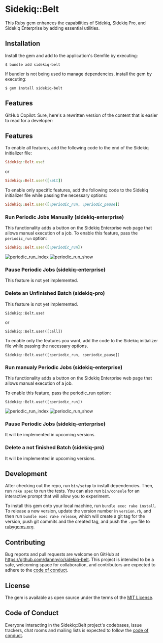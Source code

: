 # Sidekiq::Belt

This Ruby gem enhances the capabilities of Sidekiq, Sidekiq Pro, and Sidekiq Enterprise by adding essential utilities.

## Installation

Install the gem and add to the application's Gemfile by executing:

    $ bundle add sidekiq-belt

If bundler is not being used to manage dependencies, install the gem by executing:

    $ gem install sidekiq-belt

## Features

GitHub Copilot: Sure, here's a rewritten version of the content that is easier to read for a developer:

## Features

To enable all features, add the following code to the end of the Sidekiq initializer file:

```ruby
Sidekiq::Belt.use!
```

or

```ruby
Sidekiq::Belt.use!([:all])
```

To enable only specific features, add the following code to the Sidekiq initializer file while passing the necessary options:

```ruby
Sidekiq::Belt.use!([:periodic_run, :periodic_pause])
```

### Run Periodic Jobs Manually (sidekiq-enterprise)

This functionality adds a button on the Sidekiq Enterprise web page that allows manual execution of a job.
To enable this feature, pass the `periodic_run` option:

```ruby
Sidekiq::Belt.use!([:periodic_run])
```

![periodic_run_index](https://github.com/dannnylo/sidekiq-belt/assets/20794/1c6ceed7-c2be-447e-b61c-b1e15f002bc2)
![periodic_run_show](https://github.com/dannnylo/sidekiq-belt/assets/20794/be8cab4b-bfb1-4e15-b01b-56c69231169b)

### Pause Periodic Jobs (sidekiq-enterprise)

This feature is not yet implemented.

### Delete an Unfinished Batch (sidekiq-pro)

This feature is not yet implemented.
```
Sidekiq::Belt.use!
```

or

```
Sidekiq::Belt.use!([:all])
```

To enable only the features you want, add the code to the Sidekiq initializer file while passing the necessary options.

```
Sidekiq::Belt.use!([:periodic_run, :periodic_pause])
```

### Run manualy Periodic Jobs (sidekiq-enterprise)

This functionality adds a button on the Sidekiq Enterprise web page that allows manual execution of a job.

To enable this feature, pass the periodic_run option:

```
Sidekiq::Belt.use!([:periodic_run])
```

![periodic_run_index](https://github.com/dannnylo/sidekiq-belt/assets/20794/1c6ceed7-c2be-447e-b61c-b1e15f002bc2)
![periodic_run_show](https://github.com/dannnylo/sidekiq-belt/assets/20794/be8cab4b-bfb1-4e15-b01b-56c69231169b)

### Pause Periodic Jobs (sidekiq-enterprise)

It will be implemented in upcoming versions.

### Delete a not finished Batch (sidekiq-pro)

It will be implemented in upcoming versions.

## Development

After checking out the repo, run `bin/setup` to install dependencies. Then, run `rake spec` to run the tests. You can also run `bin/console` for an interactive prompt that will allow you to experiment.

To install this gem onto your local machine, run `bundle exec rake install`. To release a new version, update the version number in `version.rb`, and then run `bundle exec rake release`, which will create a git tag for the version, push git commits and the created tag, and push the `.gem` file to [rubygems.org](https://rubygems.org).

## Contributing

Bug reports and pull requests are welcome on GitHub at https://github.com/dannnylo/sidekiq-belt. This project is intended to be a safe, welcoming space for collaboration, and contributors are expected to adhere to the [code of conduct](https://github.com/dannnylo/sidekiq-belt/blob/main/CODE_OF_CONDUCT.md).

## License

The gem is available as open source under the terms of the [MIT License](https://opensource.org/licenses/MIT).

## Code of Conduct

Everyone interacting in the Sidekiq::Belt project's codebases, issue trackers, chat rooms and mailing lists is expected to follow the [code of conduct](https://github.com/dannnylo/sidekiq-belt/blob/main/CODE_OF_CONDUCT.md).
